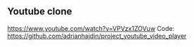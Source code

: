 ## Youtube clone

https://www.youtube.com/watch?v=VPVzx1ZOVuw
Code: https://github.com/adrianhajdin/project_youtube_video_player
